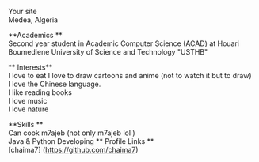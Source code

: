 Your site <br>
Medea, Algeria

**Academics **<br>
Second year student in Academic Computer Science (ACAD) at Houari Boumediene University of Science and Technology "USTHB"

** Interests** <br>
I love to eat
I love to draw cartoons and anime (not to watch it but to draw) <br>
 I love the Chinese language. <br>
I like reading books<br>
I love   music <br>
I love nature

**Skills **<br>
Can  cook m7ajeb  (not only m7ajeb lol ) <br>
Java & Python Developing
** Profile Links **<br>
[chaima7] (https://github.com/chaima7) <br>
